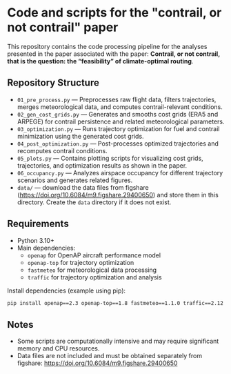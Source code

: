 # Code and scripts for the "contrail, or not contrail" paper

This repository contains the code processing pipeline for the analyses presented in the paper associated with the paper: **Contrail, or not contrail, that is the question: the “feasibility” of climate-optimal routing**.

## Repository Structure

- `01_pre_process.py` — Preprocesses raw flight data, filters trajectories, merges meteorological data, and computes contrail-relevant conditions.
- `02_gen_cost_grids.py` — Generates and smooths cost grids (ERA5 and ARPEGE) for contrail persistence and related meteorological parameters.
- `03_optimization.py` — Runs trajectory optimization for fuel and contrail minimization using the generated cost grids.
- `04_post_optimization.py` — Post-processes optimized trajectories and recomputes contrail conditions.
- `05_plots.py` — Contains plotting scripts for visualizing cost grids, trajectories, and optimization results as shown in the paper.
- `06_occupancy.py` — Analyzes airspace occupancy for different trajectory scenarios and generates related figures.
- `data/` — download the data files from figshare (<https://doi.org/10.6084/m9.figshare.29400650>) and store them in this directory. Create the `data` directory if it does not exist.

## Requirements

- Python 3.10+
- Main dependencies: 
    - `openap` for OpenAP aircraft performance model
    - `openap-top` for trajectory optimization
    - `fastmeteo` for meteorological data processing
    - `traffic` for trajectory optimization and analysis


Install dependencies (example using pip):

```bash
pip install openap==2.3 openap-top==1.8 fastmeteo==1.1.0 traffic==2.12
```

## Notes
- Some scripts are computationally intensive and may require significant memory and CPU resources.
- Data files  are not included and must be obtained separately from figshare: <https://doi.org/10.6084/m9.figshare.29400650>

